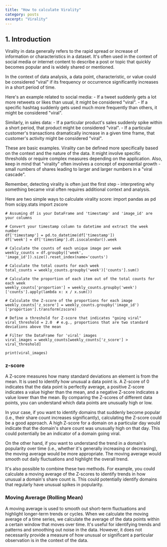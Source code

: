 ```yaml
---
title: "How to calculate Virality"
category: posts
excerpt: "Virality"
---
```


## <a id="introduction">1. Introduction</a>
Virality in data generally refers to the rapid spread or increase of information or characteristics in a dataset. It's often used in the context of social media or internet content to describe a post or topic that quickly becomes popular and is widely shared or mentioned.

In the context of data analysis, a data point, characteristic, or value could be considered "viral" if its frequency or occurrence significantly increases in a short period of time.

Here's an example related to social media:
    - If a tweet suddenly gets a lot more retweets or likes than usual, it might be considered "viral".
    - If a specific hashtag suddenly gets used much more frequently than others, it might be considered "viral".

Similarly, in sales data:
    - If a particular product's sales suddenly spike within a short period, that product might be considered "viral".
    - If a particular customer's transactions dramatically increase in a given time frame, that customer's activity might be considered "viral".

These are basic examples. Virality can be defined more specifically based on the context and the nature of the data. It might involve specific thresholds or require complex measures depending on the application. Also, keep in mind that "virality" often involves a concept of exponential growth - small numbers of shares leading to larger and larger numbers in a "viral cascade".

Remember, detecting virality is often just the first step - interpreting why something became viral often requires additional context and analysis.

Here are two simple ways to calculate virality score:
    import pandas as pd
    from scipy.stats import zscore
    
    # Assuming df is your DataFrame and 'timestamp' and 'image_id' are your columns
    
    # Convert your timestamp column to datetime and extract the week number
    df['timestamp'] = pd.to_datetime(df['timestamp'])
    df['week'] = df['timestamp'].dt.isocalendar().week
    
    # Calculate the counts of each unique image per week
    weekly_counts = df.groupby(['week', 'image_id']).size().reset_index(name='counts')
    
    # Calculate the total counts for each week
    total_counts = weekly_counts.groupby('week')['counts'].sum()
    
    # Calculate the proportion of each item out of the total counts for each week
    weekly_counts['proportion'] = weekly_counts.groupby('week')['counts'].apply(lambda x: x / x.sum())
    
    # Calculate the Z-score of the proportions for each image
    weekly_counts['z_score'] = weekly_counts.groupby('image_id')['proportion'].transform(zscore)
    
    # Define a threshold for Z-score that indicates "going viral"
    viral_threshold = 2.0  # e.g., proportions that are two standard deviations above the mean
    
    # Filter the DataFrame for 'viral' images
    viral_images = weekly_counts[weekly_counts['z_score'] > viral_threshold]
    
    print(viral_images)


### z-score
   
A Z-score measures how many standard deviations an element is from the mean. It is used to identify how unusual a data point is. A Z-score of 0 indicates that the data point is perfectly average, a positive Z-score indicates a value higher than the mean, and a negative Z-score indicates a value lower than the mean. By comparing the Z-scores of different data points, you can understand which data points are unusually high or low.

In your case, if you want to identify domains that suddenly become popular (i.e., their share count increases significantly), calculating the Z-score could be a good approach. A high Z-score for a domain on a particular day would indicate that the domain's share count was unusually high on that day. This could potentially be an indicator of a domain going viral.

On the other hand, if you want to understand the trend in a domain's popularity over time (i.e., whether it's generally increasing or decreasing), the moving average would be more appropriate. The moving average would smooth out daily fluctuations and highlight the overall trend.

It's also possible to combine these two methods. For example, you could calculate a moving average of the Z-scores to identify trends in how unusual a domain's share count is. This could potentially identify domains that regularly have unusual spikes in popularity.



### Moving Average (Rolling Mean)
A moving average is used to smooth out short-term fluctuations and highlight longer-term trends or cycles. When we calculate the moving average of a time series, we calculate the average of the data points within a certain window that moves over time. It's useful for identifying trends and patterns and smoothing out noise in the data.
However, it does not necessarily provide a measure of how unusual or significant a particular observation is in the context of the data.

